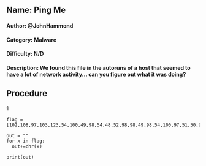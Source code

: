 ## Name: Ping Me
#### Author: @JohnHammond
#### Category: Malware
#### Difficulty: N/D
#### Description: We found this file in the autoruns of a host that seemed to have a lot of network activity... can you figure out what it was doing?

## Procedure
1


````
flag = [102,108,97,103,123,54,100,49,98,54,48,52,98,98,49,98,54,100,97,51,50,98,56,98,98,99,97,57,101,50,54,100,53,49,53,56,57,125,35,35]

out = ""
for x in flag:
  out+=chr(x)

print(out)
````
